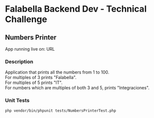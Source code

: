 # Falabella Backend Dev - Technical Challenge
## Numbers Printer

App running live on: URL

### Description
Application that prints all the numbers from 1 to 100.   
For multiples of 3 prints "Falabella".  
For multiples of 5 prints "IT".  
For numbers which are multiples of both 3 and 5, prints "Integraciones".  

### Unit Tests
```
php vendor/bin/phpunit tests/NumbersPrinterTest.php
```

